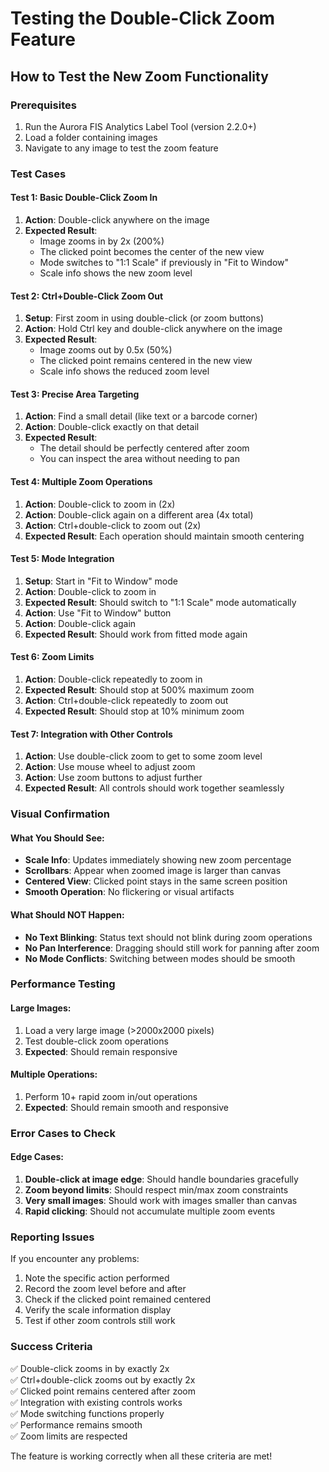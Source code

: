 # Testing the Double-Click Zoom Feature

## How to Test the New Zoom Functionality

### Prerequisites
1. Run the Aurora FIS Analytics Label Tool (version 2.2.0+)
2. Load a folder containing images
3. Navigate to any image to test the zoom feature

### Test Cases

#### Test 1: Basic Double-Click Zoom In
1. **Action**: Double-click anywhere on the image
2. **Expected Result**: 
   - Image zooms in by 2x (200%)
   - The clicked point becomes the center of the new view
   - Mode switches to "1:1 Scale" if previously in "Fit to Window"
   - Scale info shows the new zoom level

#### Test 2: Ctrl+Double-Click Zoom Out
1. **Setup**: First zoom in using double-click (or zoom buttons)
2. **Action**: Hold Ctrl key and double-click anywhere on the image
3. **Expected Result**:
   - Image zooms out by 0.5x (50%)
   - The clicked point remains centered in the new view
   - Scale info shows the reduced zoom level

#### Test 3: Precise Area Targeting
1. **Action**: Find a small detail (like text or a barcode corner)
2. **Action**: Double-click exactly on that detail
3. **Expected Result**: 
   - The detail should be perfectly centered after zoom
   - You can inspect the area without needing to pan

#### Test 4: Multiple Zoom Operations
1. **Action**: Double-click to zoom in (2x)
2. **Action**: Double-click again on a different area (4x total)
3. **Action**: Ctrl+double-click to zoom out (2x)
4. **Expected Result**: Each operation should maintain smooth centering

#### Test 5: Mode Integration
1. **Setup**: Start in "Fit to Window" mode
2. **Action**: Double-click to zoom in
3. **Expected Result**: Should switch to "1:1 Scale" mode automatically
4. **Action**: Use "Fit to Window" button
5. **Action**: Double-click again
6. **Expected Result**: Should work from fitted mode again

#### Test 6: Zoom Limits
1. **Action**: Double-click repeatedly to zoom in
2. **Expected Result**: Should stop at 500% maximum zoom
3. **Action**: Ctrl+double-click repeatedly to zoom out
4. **Expected Result**: Should stop at 10% minimum zoom

#### Test 7: Integration with Other Controls
1. **Action**: Use double-click zoom to get to some zoom level
2. **Action**: Use mouse wheel to adjust zoom
3. **Action**: Use zoom buttons to adjust further
4. **Expected Result**: All controls should work together seamlessly

### Visual Confirmation

#### What You Should See:
- **Scale Info**: Updates immediately showing new zoom percentage
- **Scrollbars**: Appear when zoomed image is larger than canvas
- **Centered View**: Clicked point stays in the same screen position
- **Smooth Operation**: No flickering or visual artifacts

#### What Should NOT Happen:
- **No Text Blinking**: Status text should not blink during zoom operations
- **No Pan Interference**: Dragging should still work for panning after zoom
- **No Mode Conflicts**: Switching between modes should be smooth

### Performance Testing

#### Large Images:
1. Load a very large image (>2000x2000 pixels)
2. Test double-click zoom operations
3. **Expected**: Should remain responsive

#### Multiple Operations:
1. Perform 10+ rapid zoom in/out operations
2. **Expected**: Should remain smooth and responsive

### Error Cases to Check

#### Edge Cases:
1. **Double-click at image edge**: Should handle boundaries gracefully
2. **Zoom beyond limits**: Should respect min/max zoom constraints
3. **Very small images**: Should work with images smaller than canvas
4. **Rapid clicking**: Should not accumulate multiple zoom events

### Reporting Issues

If you encounter any problems:
1. Note the specific action performed
2. Record the zoom level before and after
3. Check if the clicked point remained centered
4. Verify the scale information display
5. Test if other zoom controls still work

### Success Criteria
✅ Double-click zooms in by exactly 2x  
✅ Ctrl+double-click zooms out by exactly 2x  
✅ Clicked point remains centered after zoom  
✅ Integration with existing controls works  
✅ Mode switching functions properly  
✅ Performance remains smooth  
✅ Zoom limits are respected  

The feature is working correctly when all these criteria are met!